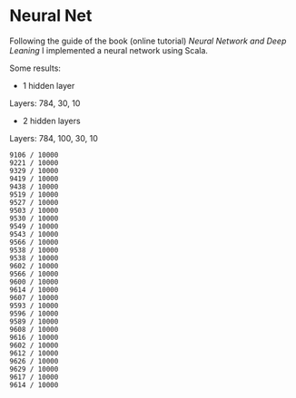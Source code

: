 # Neural Net
Following the guide of the book (online tutorial) 
*Neural Network and Deep Leaning*
I implemented a neural network using Scala.

Some results:

* 1 hidden layer

Layers: 784, 30, 10


* 2 hidden layers

Layers: 784, 100, 30, 10

```
9106 / 10000
9221 / 10000
9329 / 10000
9419 / 10000
9438 / 10000
9519 / 10000
9527 / 10000
9503 / 10000
9530 / 10000
9549 / 10000
9543 / 10000
9566 / 10000
9538 / 10000
9538 / 10000
9602 / 10000
9566 / 10000
9600 / 10000
9614 / 10000
9607 / 10000
9593 / 10000
9596 / 10000
9589 / 10000
9608 / 10000
9616 / 10000
9602 / 10000
9612 / 10000
9626 / 10000
9629 / 10000
9617 / 10000
9614 / 10000
```